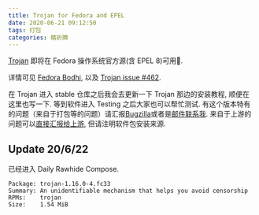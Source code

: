 ```yaml
---
title: Trojan for Fedora and EPEL
date: 2020-06-21 09:12:50
tags: 打包
categories: 瞎折腾
---
```

[Trojan][1] 即将在 Fedora 操作系统官方源(含 EPEL 8)可用🎉.

详情可见 [Fedora Bodhi][2], 以及 [Trojan issue #462][3]. 

在 Trojan 进入 stable 仓库之后我会去更新一下 Trojan 那边的安装教程, 顺便在这里也写一下. 等到软件进入 Testing 之后大家也可以帮忙测试. 有这个版本特有的问题（来自于打包等的问题）请汇报[Bugzilla][4]或者是[邮件联系我][5]. 来自于上游的问题可以[直接汇报给上游][6], 但请注明软件包安装来源.

## Update 20/6/22
已经进入 Daily Rawhide Compose. 
```
Package: trojan-1.16.0-4.fc33
Summary: An unidentifiable mechanism that helps you avoid censorship
RPMs:    trojan
Size:    1.54 MiB
```


[1]: https://github.com/trojan-gfw/trojan/
[2]: https://bodhi.fedoraproject.org/updates/?search=trojan
[3]: https://github.com/trojan-gfw/trojan/issues/462
[4]: https://bugzilla.redhat.com/buglist.cgi?bug_status=NEW&bug_status=ASSIGNED&classification=Fedora&component=trojan&product=Fedora&product=Fedora%20EPEL
[5]: mailto:yanqiyu@fedoraproject.org
[6]: https://github.com/trojan-gfw/trojan/issues